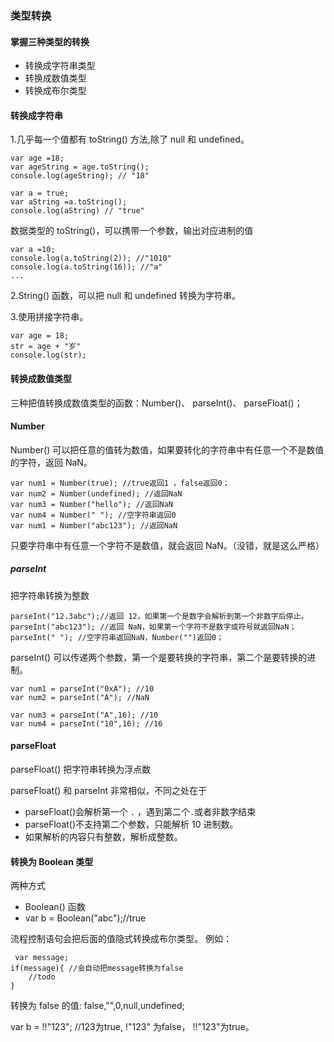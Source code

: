 ### 类型转换 ###

#### 掌握三种类型的转换 ####

- 转换成字符串类型
- 转换成数值类型
- 转换成布尔类型

#### 转换成字符串

1.几乎每一个值都有 toString() 方法,除了 null 和 undefined。

    var age =18;
    var ageString = age.toString();
    console.log(ageString); // "18"
    
    var a = true;
    var aString =a.toString();
    console.log(aString) // "true"

数据类型的 toString()，可以携带一个参数，输出对应进制的值

    var a =10;
    console.log(a.toString(2)); //"1010"
    console.log(a.toString(16)); //"a"
    ...

2.String() 函数，可以把 null 和 undefined 转换为字符串。

3.使用拼接字符串。

	var age = 18;
	str = age + "岁"
	console.log(str);

#### 转换成数值类型
三种把值转换成数值类型的函数：Number()、 parseInt()、 parseFloat()；
#### Number ####
Number() 可以把任意的值转为数值，如果要转化的字符串中有任意一个不是数值的字符，返回 NaN。

	var num1 = Number(true); //true返回1 ，false返回0；
	var num2 = Number(undefined); //返回NaN
	var num3 = Number("hello"); //返回NaN
	var num4 = Number(" "); //空字符串返回0
	var num1 = Number("abc123"); //返回NaN

只要字符串中有任意一个字符不是数值，就会返回 NaN。（没错，就是这么严格）

##### parseInt

把字符串转换为整数

    parseInt("12.3abc");//返回 12，如果第一个是数字会解析到第一个非数字后停止。
    parseInt("abc123"); //返回 NaN，如果第一个字符不是数字或符号就返回NaN；
    parseInt(" "); //空字符串返回NaN，Number("")返回0；

parseInt() 可以传递两个参数，第一个是要转换的字符串，第二个是要转换的进制。

    var num1 = parseInt("0xA"); //10
    var num2 = parseInt("A"); //NaN
    
    var num3 = parseInt("A",16); //10
    var num4 = parseInt("10",16); //16

#### parseFloat
parseFloat() 把字符串转换为浮点数

parseFloat() 和 parseInt 非常相似，不同之处在于

- parseFloat()会解析第一个 `.` ，遇到第二个`.`或者非数字结束
- parseFloat()不支持第二个参数，只能解析 10 进制数。
- 如果解析的内容只有整数，解析成整数。

#### 转换为 Boolean 类型

两种方式

- Boolean() 函数
- var b = Boolean("abc");//true

流程控制语句会把后面的值隐式转换成布尔类型。
例如：

     var message;
    if(message){ //会自动把message转换为false
    	//todo 	
    }

转换为 false 的值: false,"",0,null,undefined;

var b = !!"123"; //123为true, !"123" 为false， !!"123"为true。